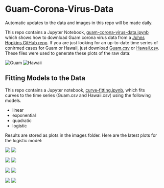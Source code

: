 # Guam-Corona-Virus-Data

Automatic updates to the data and images in this repo will be made daily.

This repo contains a Jupyter Notebook, [guam-corona-virus-data.ipynb](guam-corona-virus-data.ipynb) which shows how to download Guam corona virus data from a [Johns Hopkins GitHub repo](https://github.com/CSSEGISandData/COVID-19). If you are just looking for an up-to-date time series of conirmed cases for Guam or Hawaii, just download [Guam.csv](Guam.csv) or [Hawaii.csv](Hawaii.csv). These files were used to generate these plots of the raw data:

![Guam](images/Guam.png)
![Hawaii](images/Hawaii.png)

## Fitting Models to the Data

This repo contains a Jupyter notebook, [curve-fitting.ipynb](curve-fitting.ipynb), which fits curves to the time series (Guam.csv and Hawaii.csv)
using the following models.

* linear
* exponential
* quadratic
* logistic

Results are stored as plots in the images folder. Here are the latest plots for the logistic model:

![](images/Guam-logistic-latest.png)
![](images/Hawaii-logistic-latest.png)

![](images/Guam-quadratic-latest.png)
![](images/Hawaii-quadratic-latest.png)

![](images/Guam-exponential-latest.png)
![](images/Hawaii-exponential-latest.png)

![](images/Guam-linear-latest.png)
![](images/Hawaii-linear-latest.png)













